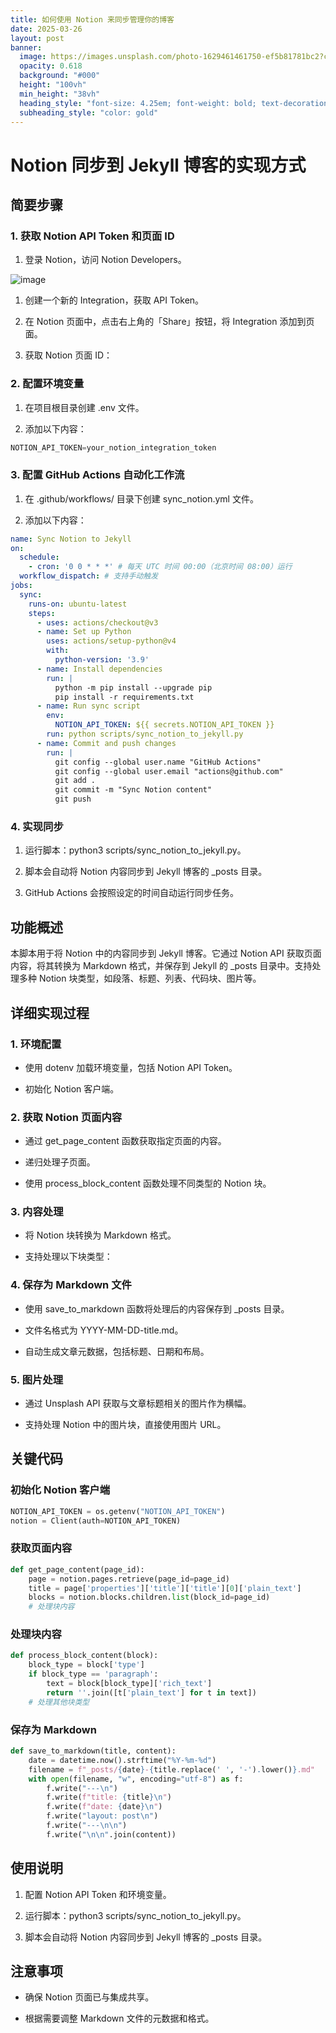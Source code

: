 ```yaml
---
title: 如何使用 Notion 来同步管理你的博客
date: 2025-03-26
layout: post
banner:
  image: https://images.unsplash.com/photo-1629461461750-ef5b81781bc2?crop=entropy&cs=tinysrgb&fit=max&fm=jpg&ixid=M3w2OTIwMzJ8MHwxfHJhbmRvbXx8fHx8fHx8fDE3NDI5NTMxNTJ8&ixlib=rb-4.0.3&q=80&w=1080
  opacity: 0.618
  background: "#000"
  height: "100vh"
  min_height: "38vh"
  heading_style: "font-size: 4.25em; font-weight: bold; text-decoration: underline"
  subheading_style: "color: gold"
---
```


# Notion 同步到 Jekyll 博客的实现方式

## 简要步骤

### 1. 获取 Notion API Token 和页面 ID

1. 登录 Notion，访问 Notion Developers。

![image](https://prod-files-secure.s3.us-west-2.amazonaws.com/a7a0cc5a-89b9-4cda-8686-1fba0ca52f40/d19c1afe-dea5-4312-9333-786b0ba83054/image.png?X-Amz-Algorithm=AWS4-HMAC-SHA256&X-Amz-Content-Sha256=UNSIGNED-PAYLOAD&X-Amz-Credential=ASIAZI2LB4664VINX3AP%2F20250326%2Fus-west-2%2Fs3%2Faws4_request&X-Amz-Date=20250326T013912Z&X-Amz-Expires=3600&X-Amz-Security-Token=IQoJb3JpZ2luX2VjELr%2F%2F%2F%2F%2F%2F%2F%2F%2F%2FwEaCXVzLXdlc3QtMiJHMEUCIQCPRGI1RKvRYx59nEN6ShYHG11ByIJCxCthCIlgvkkkJQIgTkd5sOQxB3dadPbm61Bl7D05KyHMq48KMfKsXWt2yUUq%2FwMIIhAAGgw2Mzc0MjMxODM4MDUiDLUItdmpeoYxKCV%2FyyrcA%2FQwdtlpdJXhE6ksszVPYz%2FeDaiWaSNutxeTfI%2F3TitCE7Imy4ACgTXzcCu6Cp%2FQDHmCgn49S%2Fc3jGGdR8JNBMFwcExk0klIzm%2F96b0G1HX7cLeVPV0G3mRegHJEh6vvdNyHyF6wxeDzOoayb1cPpORgZsDy4hS1GcteAqG03tceHnGHsCahxaA7wjyaqyPqZF4BJ71KRKkBKVCxVKfiA1f86c682aGc7Xq1ZqvTbOsIZdhlkgsIi%2FSz7navBw23O3J%2FOhS%2B9HYeNsHXD72ieZaolPiyHYBoy083DQlC5SfR%2Blxh8%2BTnAv2fO%2F5b%2BDhPoCTlBxlPNT195o5LEykuPHouomtBO8SPL8kkmy4XH5dPjAFPpYaravDJo9Xb7aMNaljojUv5fUg8cwdZnZdWQXanVpdl6HbudIibJ%2Fplsd3idzUxRQySbmT8bP%2F07QzDtPjhPysSQOAHAgXHVo4K7927jbIYHR%2BEwmecXYWcFPp2BU3ksCfY8FN%2B2sn6UlqD%2Fc024JlGHJC27g6amuo8igLuxnftTRgWyFH6yRXjd93USVJy37y6IS2D3%2FQDV5viJ8CJyJI80TqGJeO9iTRtG%2FHz5qbLfYQUJSiLxkN5ZoZ3b%2BvIYSSIwb4AT18tMLaujb8GOqUB%2FL5SBtZZNI2Wcrpjf5NRm5SZSDw%2BbNXfoOhLVsAc1hUErgP833tgp%2Bk%2B9bAuzvkitYO0mbCTuXs5V1VaQX6O76m0EL%2Bd73Lj0OGEYKJCTYceKTDJ%2ByaU7IdWA0a7ySfeSQ1yN7H45ssVhx6ivJyUR8MmIr7jyGwRDmDqUvZumrzVcOGTmrRKqgPYMjweM%2Fq7y%2F8VzzzgOXJPDMmMMIi5AWNvfWfI&X-Amz-Signature=85b59c5669e021142182f2e877afcd76cf97a677567add4504a2de9caa880997&X-Amz-SignedHeaders=host&x-id=GetObject)

1. 创建一个新的 Integration，获取 API Token。

1. 在 Notion 页面中，点击右上角的「Share」按钮，将 Integration 添加到页面。

1. 获取 Notion 页面 ID：


### 2. 配置环境变量

1. 在项目根目录创建 .env 文件。

1. 添加以下内容：

```javascript
NOTION_API_TOKEN=your_notion_integration_token
```

### 3. 配置 GitHub Actions 自动化工作流

1. 在 .github/workflows/ 目录下创建 sync_notion.yml 文件。

1. 添加以下内容：

```yaml
name: Sync Notion to Jekyll
on:
  schedule:
    - cron: '0 0 * * *' # 每天 UTC 时间 00:00（北京时间 08:00）运行
  workflow_dispatch: # 支持手动触发
jobs:
  sync:
    runs-on: ubuntu-latest
    steps:
      - uses: actions/checkout@v3
      - name: Set up Python
        uses: actions/setup-python@v4
        with:
          python-version: '3.9'
      - name: Install dependencies
        run: |
          python -m pip install --upgrade pip
          pip install -r requirements.txt
      - name: Run sync script
        env:
          NOTION_API_TOKEN: ${{ secrets.NOTION_API_TOKEN }}
        run: python scripts/sync_notion_to_jekyll.py
      - name: Commit and push changes
        run: |
          git config --global user.name "GitHub Actions"
          git config --global user.email "actions@github.com"
          git add .
          git commit -m "Sync Notion content"
          git push
```

### 4. 实现同步

1. 运行脚本：python3 scripts/sync_notion_to_jekyll.py。

1. 脚本会自动将 Notion 内容同步到 Jekyll 博客的 _posts 目录。

1. GitHub Actions 会按照设定的时间自动运行同步任务。

## 功能概述

本脚本用于将 Notion 中的内容同步到 Jekyll 博客。它通过 Notion API 获取页面内容，将其转换为 Markdown 格式，并保存到 Jekyll 的 _posts 目录中。支持处理多种 Notion 块类型，如段落、标题、列表、代码块、图片等。

## 详细实现过程

### 1. 环境配置

- 使用 dotenv 加载环境变量，包括 Notion API Token。

- 初始化 Notion 客户端。

### 2. 获取 Notion 页面内容

- 通过 get_page_content 函数获取指定页面的内容。

- 递归处理子页面。

- 使用 process_block_content 函数处理不同类型的 Notion 块。

### 3. 内容处理

- 将 Notion 块转换为 Markdown 格式。

- 支持处理以下块类型：


### 4. 保存为 Markdown 文件

- 使用 save_to_markdown 函数将处理后的内容保存到 _posts 目录。

- 文件名格式为 YYYY-MM-DD-title.md。

- 自动生成文章元数据，包括标题、日期和布局。

### 5. 图片处理

- 通过 Unsplash API 获取与文章标题相关的图片作为横幅。

- 支持处理 Notion 中的图片块，直接使用图片 URL。

## 关键代码

### 初始化 Notion 客户端

```python
NOTION_API_TOKEN = os.getenv("NOTION_API_TOKEN")
notion = Client(auth=NOTION_API_TOKEN)
```

### 获取页面内容

```python
def get_page_content(page_id):
    page = notion.pages.retrieve(page_id=page_id)
    title = page['properties']['title']['title'][0]['plain_text']
    blocks = notion.blocks.children.list(block_id=page_id)
    # 处理块内容
```

### 处理块内容

```python
def process_block_content(block):
    block_type = block['type']
    if block_type == 'paragraph':
        text = block[block_type]['rich_text']
        return ''.join([t['plain_text'] for t in text])
    # 处理其他块类型
```

### 保存为 Markdown

```python
def save_to_markdown(title, content):
    date = datetime.now().strftime("%Y-%m-%d")
    filename = f"_posts/{date}-{title.replace(' ', '-').lower()}.md"
    with open(filename, "w", encoding="utf-8") as f:
        f.write("---\n")
        f.write(f"title: {title}\n")
        f.write(f"date: {date}\n")
        f.write("layout: post\n")
        f.write("---\n\n")
        f.write("\n\n".join(content))
```

## 使用说明

1. 配置 Notion API Token 和环境变量。

1. 运行脚本：python3 scripts/sync_notion_to_jekyll.py。

1. 脚本会自动将 Notion 内容同步到 Jekyll 博客的 _posts 目录。

## 注意事项

- 确保 Notion 页面已与集成共享。

- 根据需要调整 Markdown 文件的元数据和格式。